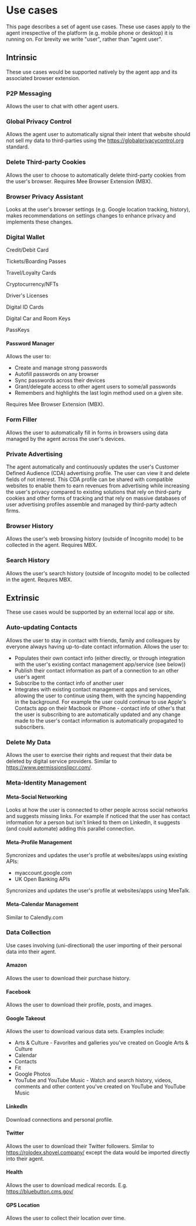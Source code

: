 # Use cases

This page describes a set of agent use cases. These use cases apply to the agent irrespective of the platform (e.g. mobile phone or desktop) it is running on. For brevity we write "user", rather than "agent  user".

## Intrinsic

These use cases would be supported natively by the agent app and its associated browser extension.

### P2P Messaging

Allows the user to chat with other agent users. 

### Global Privacy Control

Allows the agent user to automatically signal their intent that website should not sell my data to third-parties using the https://globalprivacycontrol.org standard. 

### Delete Third-party Cookies

Allows the user to choose to automatically delete third-party cookies from the user's browser. Requires Mee Browser Extension (MBX).

### Browser Privacy Assistant

Looks at the user's browser settings (e.g. Google location tracking, history), makes recommendations on settings changes to enhance privacy and implements these changes. 

### Digital Wallet

Credit/Debit Card

Tickets/Boarding Passes

Travel/Loyalty Cards 

Cryptocurrency/NFTs

Driver's Licenses

Digital ID Cards

Digital Car and Room Keys

PassKeys

#### Password Manager

Allows the user to:

- Create and manage strong passwords
- Autofill passwords on any browser
- Sync passwords across their devices
- Grant/delegate access to other agent users to some/all passwords
- Remembers and highlights the last login method used on a given site. 

Requires Mee Browser Extension (MBX).

### Form Filler

Allows the user to automatically fill in forms in browsers using data managed by the agent across the user's devices. 

### Private Advertising

The agent automatically and continuously updates the user's Customer Defined Audience (CDA) advertising profile. The user can view it and delete fields of not interest. This CDA profile can be shared with compatible websites to enable them to earn revenues from advertising while increasing the user's privacy compared to existing solutions that rely on third-party cookies and other forms of tracking and that rely on massive databases of user advertising profiles assemble and managed by third-party adtech firms. 

### Browser History

Allows the user's web browsing history (outside of Incognito mode) to be collected in the agent. Requires MBX.

### Search History

Allows the user's search history (outside of Incognito mode) to be collected in the agent. Requres MBX.

## Extrinsic

These use cases would be supported by an external local app or site.

### Auto-updating Contacts

Allows the user to stay in contact with friends, family and colleagues by everyone always having up-to-date contact information. Allows the user to:

- Populates their own contact info (either directly, or through integration with the user's existing contact management app/service (see below))
- Publish their contact information as part of a connection to an other user's agent
- Subscribe to the contact info of another user
- Integrates with existing contact management apps and services, allowing the user to continue using them, with the syncing happending in the background. For example the user could continue to use Apple's Contacts app on their Macbook or iPhone - contact info of other's that the user is subscribing to are automatically updated and any change made to the user's contact information is automatically propagated to subscribers.

### Delete My Data

Allows the user to exercise their rights and request that their data be deleted by digital service providers. Similar to https://www.permissionslipcr.com/.  

### Meta-Identity Management

#### Meta-Social Networking

Looks at how the user is connected to other people across social networks and suggests missing links. For example if noticed that the user has contact information for a person but isn't linked to them on LinkedIn, it suggests (and could automate) adding this parallel connection.

#### Meta-Profile Management

Syncronizes and updates the user's profile at websites/apps using existing APIs:

- myaccount.google.com
- UK Open Banking APIs

Syncronizes and updates the user's profile at websites/apps using MeeTalk.

#### Meta-Calendar Management

Similar to Calendly.com 

### Data Collection

Use cases involving (uni-directional) the user importing of their personal data into their agent.

#### Amazon

Allows the user to download their purchase history. 

#### Facebook

Allows the user to download their profile, posts, and images.

#### Google Takeout

Allows the user to download various data sets. Examples include:

- Arts & Culture - Favorites and galleries you've created on Google Arts & Culture
- Calendar
- Contacts
- Fit
- Google Photos
- YouTube and YouTube Music - Watch and search history, videos, comments and other content you've created on YouTube and YouTube Music

#### LinkedIn

Download connections and personal profile.

#### Twitter

Allows the user to download their Twitter followers. Similar to https://rolodex.shovel.company/ except the data would be imported directly into their agent.

#### Health

Allows the user to download medical records. E.g. https://bluebutton.cms.gov/

#### GPS Location

Allows the user to collect their location over time.







